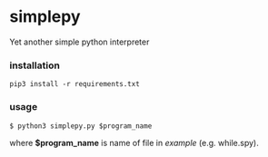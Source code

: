 # simplepy
Yet another simple python interpreter

### installation
```
pip3 install -r requirements.txt
```

### usage
```
$ python3 simplepy.py $program_name
```

where **$program_name** is name of file in *example* (e.g. while.spy). 